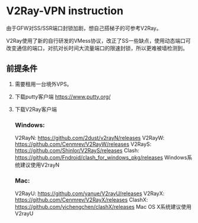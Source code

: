 # V2Ray-VPN instruction
由于GFW对SS/SSR端口封锁加剧，想自己搭梯子的可参考V2Ray。

V2Ray使用了新的自行研发的VMess协议，改正了SS一些缺点，使用动态端口可改变通信的端口，对抗对长时间大流量端口的限速封锁，所以更难被墙检测到。

## 前提条件

1. 需要租用一台境外VPS。

2. 下载putty客户端 https://www.putty.org/

3. 下载V2Ray客户端
    ### Windows: 
    V2RayN: https://github.com/2dust/v2rayN/releases
    V2RayW: https://github.com/Cenmrev/V2RayW/releases
    V2RayS: https://github.com/Shinlor/V2RayS/releases
    Clash: https://github.com/Fndroid/clash_for_windows_pkg/releases
    Windows系统建议使用V2rayN
    ### Mac:
    V2RayU: https://github.com/yanue/V2rayU/releases
    V2RayX: https://github.com/Cenmrev/V2RayX/releases
    ClashX: https://github.com/yichengchen/clashX/releases
    Mac OS X系统建议使用V2rayU
    
